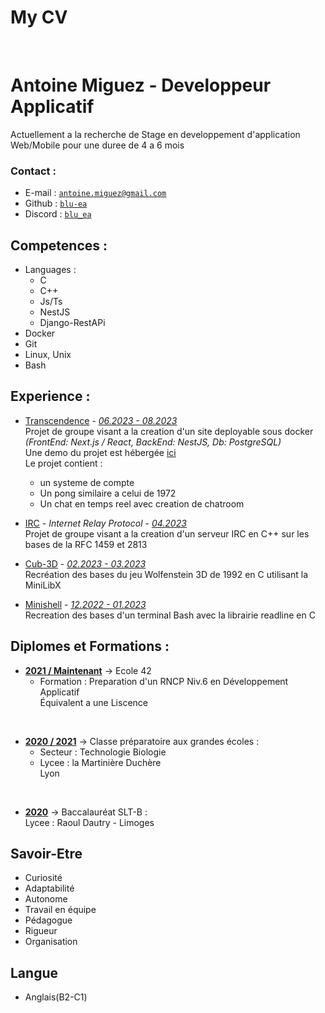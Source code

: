 My CV
===

</br>

# Antoine Miguez - Developpeur Applicatif

Actuellement a la recherche de Stage en developpement d'application Web/Mobile  pour une duree de 4 a 6 mois


### Contact :
 - E-mail : [`antoine.miguez@gmail.com`](mailto:antoine.miguez@gmail.com)
 - Github : [`blu-ea`](https://github.com/Blu-ea)
 - Discord : [`blu_ea`](https://discord.com/users/276396807821721600)


## Competences :

 - Languages :
   - C
   - C++
   - Js/Ts
   - NestJS
   - Django-RestAPi
 - Docker
 - Git
 - Linux, Unix
 - Bash


## Experience :

 - [Transcendence](https://github.com/BenJ3D/ft_transcendence-42) - _<u>06.2023 - 08.2023</u>_  
 Projet de groupe visant a la creation d'un site deployable sous docker _(FrontEnd: Next.js / React, BackEnd: NestJS, Db: PostgreSQL)_  
 Une demo du projet est hébergée [ici](http://pongpod.fr)  
 Le projet contient :
   - un systeme de compte
   - Un pong similaire a celui de 1972
   - Un chat en temps reel avec creation de chatroom


 - [IRC](https://github.com/BenJ3D/FT_IRC-42) - *Internet Relay Protocol* - _<u>04.2023</u>_  
 Projet de groupe visant a la creation d'un serveur IRC en C++ sur les bases de la RFC 1459 et 2813


 - [Cub-3D](https://github.com/Blu-ea/cub3d) - _<u>02.2023 - 03.2023</u>_  
 Recréation des bases du jeu Wolfenstein 3D de 1992 en C utilisant la MiniLibX


 - [Minishell](https://github.com/Blu-ea/Minishell) - _<u>12.2022 - 01.2023</u>_  
 Recreation des bases d'un terminal Bash avec la librairie readline en C



## Diplomes et Formations :

 - <u>**2021 / Maintenant**</u> &rarr; Ecole 42  
   - Formation : Preparation d'un RNCP Niv.6 en Développement Applicatif  
   Équivalent a une Liscence  
 <br>

 - <u>**2020 / 2021**</u> &rarr; Classe préparatoire aux grandes écoles :
   - Secteur : Technologie Biologie 
   - Lycee : la Martinière Duchère  
     Lyon  
 <br>

 - <u>**2020**</u> &rarr; Baccalauréat SLT-B :  
    Lycee : Raoul Dautry - Limoges  



## Savoir-Etre

 - Curiosité
 - Adaptabilité
 - Autonome
 - Travail en équipe
 - Pédagogue
 - Rigueur
 - Organisation



## Langue

 - Anglais(B2-C1)
